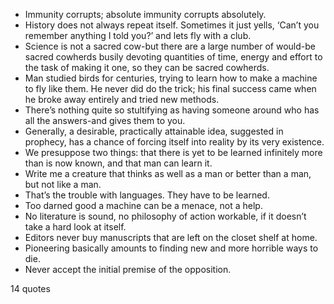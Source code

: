  - Immunity corrupts; absolute immunity corrupts absolutely.
 - History does not always repeat itself. Sometimes it just yells, ‘Can’t you remember anything I told you?’ and lets fly with a club.
 - Science is not a sacred cow-but there are a large number of would-be sacred cowherds busily devoting quantities of time, energy and effort to the task of making it one, so they can be sacred cowherds.
 - Man studied birds for centuries, trying to learn how to make a machine to fly like them. He never did do the trick; his final success came when he broke away entirely and tried new methods.
 - There’s nothing quite so stultifying as having someone around who has all the answers-and gives them to you.
 - Generally, a desirable, practically attainable idea, suggested in prophecy, has a chance of forcing itself into reality by its very existence.
 - We presuppose two things: that there is yet to be learned infinitely more than is now known, and that man can learn it.
 - Write me a creature that thinks as well as a man or better than a man, but not like a man.
 - That’s the trouble with languages. They have to be learned.
 - Too darned good a machine can be a menace, not a help.
 - No literature is sound, no philosophy of action workable, if it doesn’t take a hard look at itself.
 - Editors never buy manuscripts that are left on the closet shelf at home.
 - Pioneering basically amounts to finding new and more horrible ways to die.
 - Never accept the initial premise of the opposition.

14 quotes